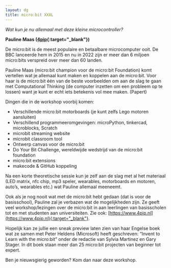 ```yaml
---
layout: dg
title: micro:bit XXXL
---
```


*Wat kun je nu allemaal met deze kleine microcontroller?*

**Pauline Maas ([4pip](https://www.4pip.nl){:target="_blank"})**

De micro:bit is de meest populaire en betaalbare microcomputer ooit. 
De BBC lanceerde hem in 2015 en nu in 2022  zijn er meer dan 6 miljoen micro:bits verspreid over meer dan 60 landen.
 
Pauline Maas (micro:bit champion voor de micro:bit Foundation) komt vertellen wat je 
allemaal kunt maken en koppelen aan de micro:bit. 
Voor haar is de micro:bit één van de beste voorbeelden om aan de slag te gaan met 
Computational Thinking (de computer inzetten om een probleem op te lossen) 
want je kunt er echt iets betekenis vol mee maken. (Papert) 

Dingen die in de workshop voorbij komen:

* Verschillende micro:bit motorboards (je kunt zelfs Lego motoren aansluiten)
* Verschillend programmeeromgevingen: microPython, tinkercad, microblocks, Scratch
* microbit streaming website
* microbit classroom tool
* Ontwerp canvas voor de micro:bit
* Do Your Bit Challenge, wereldwijde wedstrijd van de micro:bit foundation 
* micro:bit extensions
* makecode & GitHub koppeling

Na een korte theoretische sessie kun je zelf aan de slag met al het materiaal 
(LED matrix, nfc chip, mp3 speler, wearables, motorboards en motoren, auto’s, wearables etc.) wat Pauline allemaal meeneemt. 

Ook als je nog nooit wat met de micro:bit hebt gedaan (dat is voor de basisschool),
Pauline zal je verbazen wat de mogelijkheden zijn. 
Ze geeft veel workshop/lezingen over de micro:bit in aan leerlingen van basisscholen tot en met studenten aan universiteiten. 
Zie ook: [https://www.4pip.nl](https://www.4pip.nl){:target="_blank"}.

Hopelijk kan ze jullie een sneak preview laten zien van haar Engelse boek wat ze 
samen met Peter Heldens (Microsoft) heeft geschreven: 
“Invent to Learn with the micro:bit” onder de redactie van Sylvia Martinez en Gary Stager. 
In dit boek staan meer dan 25 micro:bit projecten van beginner tot expert. 

Ben je nieuwsgierig geworden? Kom dan naar deze workshop.

